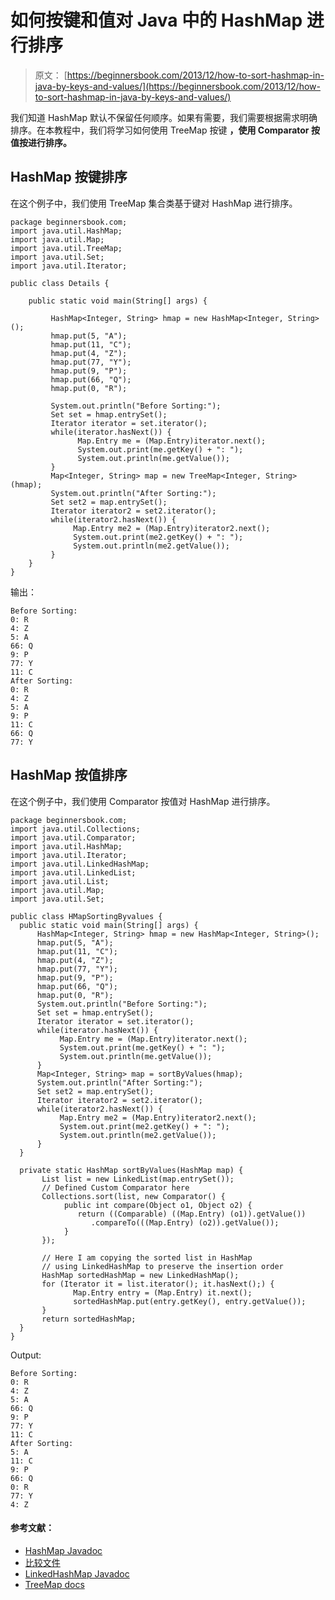 # 如何按键和值对 Java 中的 HashMap 进行排序

> 原文： [https://beginnersbook.com/2013/12/how-to-sort-hashmap-in-java-by-keys-and-values/](https://beginnersbook.com/2013/12/how-to-sort-hashmap-in-java-by-keys-and-values/)

我们知道 HashMap 默认不保留任何顺序。如果有需要，我们需要根据需求明确排序。在本教程中，我们将学习如何使用 TreeMap 按键 ****，使用 **Comparator** 按值**按**进行排序。****

## HashMap 按键排序

在这个例子中，我们使用 TreeMap 集合类基于键对 HashMap 进行排序。

```
package beginnersbook.com;
import java.util.HashMap;
import java.util.Map;
import java.util.TreeMap;
import java.util.Set;
import java.util.Iterator;

public class Details {

    public static void main(String[] args) {

         HashMap<Integer, String> hmap = new HashMap<Integer, String>();
         hmap.put(5, "A");
         hmap.put(11, "C");
         hmap.put(4, "Z");
         hmap.put(77, "Y");
         hmap.put(9, "P");
         hmap.put(66, "Q");
         hmap.put(0, "R");

         System.out.println("Before Sorting:");
         Set set = hmap.entrySet();
         Iterator iterator = set.iterator();
         while(iterator.hasNext()) {
               Map.Entry me = (Map.Entry)iterator.next();
               System.out.print(me.getKey() + ": ");
               System.out.println(me.getValue());
         }
         Map<Integer, String> map = new TreeMap<Integer, String>(hmap); 
         System.out.println("After Sorting:");
         Set set2 = map.entrySet();
         Iterator iterator2 = set2.iterator();
         while(iterator2.hasNext()) {
              Map.Entry me2 = (Map.Entry)iterator2.next();
              System.out.print(me2.getKey() + ": ");
              System.out.println(me2.getValue());
         }
    }
}
```

输出：

```
Before Sorting:
0: R
4: Z
5: A
66: Q
9: P
77: Y
11: C
After Sorting:
0: R
4: Z
5: A
9: P
11: C
66: Q
77: Y
```

## HashMap 按值排序

在这个例子中，我们使用 Comparator 按值对 HashMap 进行排序。

```
package beginnersbook.com;
import java.util.Collections;
import java.util.Comparator;
import java.util.HashMap;
import java.util.Iterator;
import java.util.LinkedHashMap;
import java.util.LinkedList;
import java.util.List;
import java.util.Map;
import java.util.Set;

public class HMapSortingByvalues {
  public static void main(String[] args) {
      HashMap<Integer, String> hmap = new HashMap<Integer, String>();
      hmap.put(5, "A");
      hmap.put(11, "C");
      hmap.put(4, "Z");
      hmap.put(77, "Y");
      hmap.put(9, "P");
      hmap.put(66, "Q");
      hmap.put(0, "R");
      System.out.println("Before Sorting:");
      Set set = hmap.entrySet();
      Iterator iterator = set.iterator();
      while(iterator.hasNext()) {
           Map.Entry me = (Map.Entry)iterator.next();
           System.out.print(me.getKey() + ": ");
           System.out.println(me.getValue());
      }
      Map<Integer, String> map = sortByValues(hmap); 
      System.out.println("After Sorting:");
      Set set2 = map.entrySet();
      Iterator iterator2 = set2.iterator();
      while(iterator2.hasNext()) {
           Map.Entry me2 = (Map.Entry)iterator2.next();
           System.out.print(me2.getKey() + ": ");
           System.out.println(me2.getValue());
      }
  }

  private static HashMap sortByValues(HashMap map) { 
       List list = new LinkedList(map.entrySet());
       // Defined Custom Comparator here
       Collections.sort(list, new Comparator() {
            public int compare(Object o1, Object o2) {
               return ((Comparable) ((Map.Entry) (o1)).getValue())
                  .compareTo(((Map.Entry) (o2)).getValue());
            }
       });

       // Here I am copying the sorted list in HashMap
       // using LinkedHashMap to preserve the insertion order
       HashMap sortedHashMap = new LinkedHashMap();
       for (Iterator it = list.iterator(); it.hasNext();) {
              Map.Entry entry = (Map.Entry) it.next();
              sortedHashMap.put(entry.getKey(), entry.getValue());
       } 
       return sortedHashMap;
  }
}
```

Output:

```
Before Sorting:
0: R
4: Z
5: A
66: Q
9: P
77: Y
11: C
After Sorting:
5: A
11: C
9: P
66: Q
0: R
77: Y
4: Z
```

#### 参考文献：

*   [HashMap Javadoc](https://docs.oracle.com/javase/7/docs/api/java/util/HashMap.html)
*   [比较文件](https://docs.oracle.com/javase/7/docs/api/java/util/Comparator.html)
*   [LinkedHashMap Javadoc](https://docs.oracle.com/javase/7/docs/api/java/util/LinkedHashMap.html)
*   [TreeMap docs](https://docs.oracle.com/javase/7/docs/api/java/util/TreeMap.html)